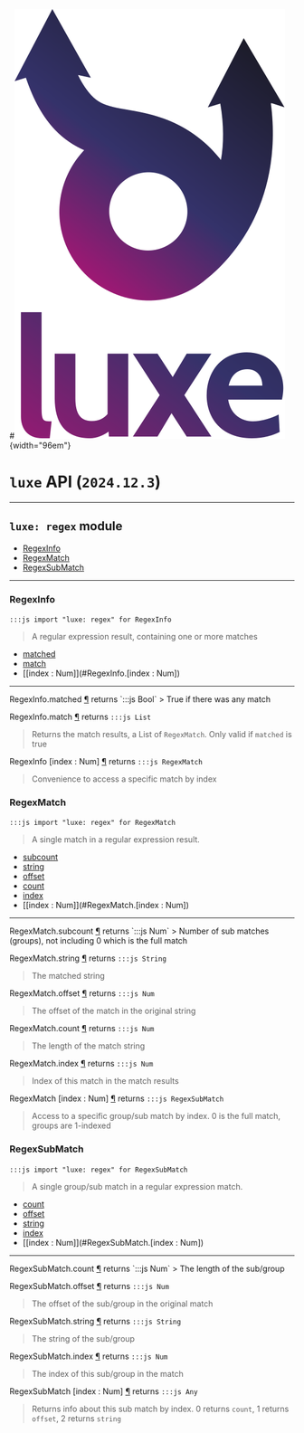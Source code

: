 #![](../../../images/luxe-dark.svg){width="96em"}

# `luxe` API (`2024.12.3`)  


---

## `luxe: regex` module

- [RegexInfo](#regexinfo)   
- [RegexMatch](#regexmatch)   
- [RegexSubMatch](#regexsubmatch)   

---

### RegexInfo
`:::js import "luxe: regex" for RegexInfo`
> A regular expression result, containing one or more matches

- [matched](#RegexInfo.matched)
- [match](#RegexInfo.match)
- [[index : Num]](#RegexInfo.[index : Num])

<hr/>
<endpoint module="luxe: regex" class="RegexInfo" signature="matched"></endpoint>
<signature id="RegexInfo.matched">RegexInfo.matched
<a class="headerlink" href="#RegexInfo.matched" title="Permanent link">¶</a></signature>
<span class='api_ret'>returns</span> `:::js Bool`
> True if there was any match   

<endpoint module="luxe: regex" class="RegexInfo" signature="match"></endpoint>
<signature id="RegexInfo.match">RegexInfo.match
<a class="headerlink" href="#RegexInfo.match" title="Permanent link">¶</a></signature>
<span class='api_ret'>returns</span> `:::js List`
> Returns the match results, a List of `RegexMatch`. Only valid if `matched` is true   

<endpoint module="luxe: regex" class="RegexInfo" signature="[index : Num]"></endpoint>
<signature id="RegexInfo.[index : Num]">RegexInfo [index : Num]
<a class="headerlink" href="#RegexInfo.[index : Num]" title="Permanent link">¶</a></signature>
<span class='api_ret'>returns</span> `:::js RegexMatch`
> Convenience to access a specific match by index   

### RegexMatch
`:::js import "luxe: regex" for RegexMatch`
> A single match in a regular expression result.

- [subcount](#RegexMatch.subcount)
- [string](#RegexMatch.string)
- [offset](#RegexMatch.offset)
- [count](#RegexMatch.count)
- [index](#RegexMatch.index)
- [[index : Num]](#RegexMatch.[index : Num])

<hr/>
<endpoint module="luxe: regex" class="RegexMatch" signature="subcount"></endpoint>
<signature id="RegexMatch.subcount">RegexMatch.subcount
<a class="headerlink" href="#RegexMatch.subcount" title="Permanent link">¶</a></signature>
<span class='api_ret'>returns</span> `:::js Num`
> Number of sub matches (groups), not including 0 which is the full match   

<endpoint module="luxe: regex" class="RegexMatch" signature="string"></endpoint>
<signature id="RegexMatch.string">RegexMatch.string
<a class="headerlink" href="#RegexMatch.string" title="Permanent link">¶</a></signature>
<span class='api_ret'>returns</span> `:::js String`
> The matched string   

<endpoint module="luxe: regex" class="RegexMatch" signature="offset"></endpoint>
<signature id="RegexMatch.offset">RegexMatch.offset
<a class="headerlink" href="#RegexMatch.offset" title="Permanent link">¶</a></signature>
<span class='api_ret'>returns</span> `:::js Num`
> The offset of the match in the original string   

<endpoint module="luxe: regex" class="RegexMatch" signature="count"></endpoint>
<signature id="RegexMatch.count">RegexMatch.count
<a class="headerlink" href="#RegexMatch.count" title="Permanent link">¶</a></signature>
<span class='api_ret'>returns</span> `:::js Num`
> The length of the match string   

<endpoint module="luxe: regex" class="RegexMatch" signature="index"></endpoint>
<signature id="RegexMatch.index">RegexMatch.index
<a class="headerlink" href="#RegexMatch.index" title="Permanent link">¶</a></signature>
<span class='api_ret'>returns</span> `:::js Num`
> Index of this match in the match results   

<endpoint module="luxe: regex" class="RegexMatch" signature="[index : Num]"></endpoint>
<signature id="RegexMatch.[index : Num]">RegexMatch [index : Num]
<a class="headerlink" href="#RegexMatch.[index : Num]" title="Permanent link">¶</a></signature>
<span class='api_ret'>returns</span> `:::js RegexSubMatch`
> Access to a specific group/sub match by index. 0 is the full match, groups are 1-indexed   

### RegexSubMatch
`:::js import "luxe: regex" for RegexSubMatch`
> A single group/sub match in a regular expression match.

- [count](#RegexSubMatch.count)
- [offset](#RegexSubMatch.offset)
- [string](#RegexSubMatch.string)
- [index](#RegexSubMatch.index)
- [[index : Num]](#RegexSubMatch.[index : Num])

<hr/>
<endpoint module="luxe: regex" class="RegexSubMatch" signature="count"></endpoint>
<signature id="RegexSubMatch.count">RegexSubMatch.count
<a class="headerlink" href="#RegexSubMatch.count" title="Permanent link">¶</a></signature>
<span class='api_ret'>returns</span> `:::js Num`
> The length of the sub/group   

<endpoint module="luxe: regex" class="RegexSubMatch" signature="offset"></endpoint>
<signature id="RegexSubMatch.offset">RegexSubMatch.offset
<a class="headerlink" href="#RegexSubMatch.offset" title="Permanent link">¶</a></signature>
<span class='api_ret'>returns</span> `:::js Num`
> The offset of the sub/group in the original match   

<endpoint module="luxe: regex" class="RegexSubMatch" signature="string"></endpoint>
<signature id="RegexSubMatch.string">RegexSubMatch.string
<a class="headerlink" href="#RegexSubMatch.string" title="Permanent link">¶</a></signature>
<span class='api_ret'>returns</span> `:::js String`
> The string of the sub/group   

<endpoint module="luxe: regex" class="RegexSubMatch" signature="index"></endpoint>
<signature id="RegexSubMatch.index">RegexSubMatch.index
<a class="headerlink" href="#RegexSubMatch.index" title="Permanent link">¶</a></signature>
<span class='api_ret'>returns</span> `:::js Num`
> The index of this sub/group in the match   

<endpoint module="luxe: regex" class="RegexSubMatch" signature="[index : Num]"></endpoint>
<signature id="RegexSubMatch.[index : Num]">RegexSubMatch [index : Num]
<a class="headerlink" href="#RegexSubMatch.[index : Num]" title="Permanent link">¶</a></signature>
<span class='api_ret'>returns</span> `:::js Any`
> Returns info about this sub match by index. 0 returns `count`, 1 returns `offset`, 2 returns `string`   


